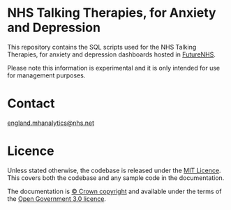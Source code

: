 # NHS Talking Therapies, for Anxiety and Depression
This repository contains the SQL scripts used for the NHS Talking Therapies, for anxiety and depression dashboards hosted in [FutureNHS](https://future.nhs.uk/NHSTalkingTherapies/view?objectID=21443472).

Please note this information is experimental and it is only intended for use for management purposes.

# Contact
england.mhanalytics@nhs.net

# Licence

Unless stated otherwise, the codebase is released under the [MIT Licence](https://github.com/nhsengland/Talking-Therapies/blob/main/LICENCE). This covers both the codebase and any sample code in the documentation.

The documentation is [© Crown copyright](https://www.nationalarchives.gov.uk/information-management/re-using-public-sector-information/uk-government-licensing-framework/crown-copyright/) and available under the terms of the [Open Government 3.0 licence](https://www.nationalarchives.gov.uk/doc/open-government-licence/version/3/).


